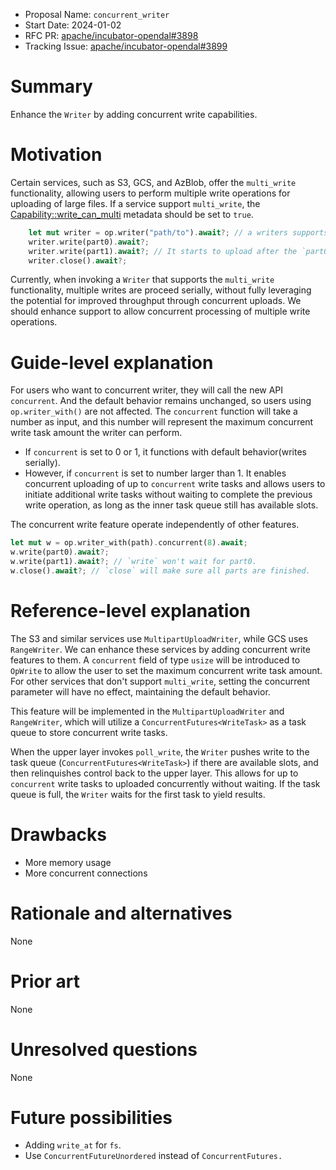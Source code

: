 - Proposal Name: `concurrent_writer`
- Start Date: 2024-01-02
- RFC PR: [apache/incubator-opendal#3898](https://github.com/apache/incubator-opendal/pull/3898)
- Tracking Issue: [apache/incubator-opendal#3899](https://github.com/apache/incubator-opendal/issues/3899)

# Summary

Enhance the `Writer` by adding concurrent write capabilities.

# Motivation

Certain services, such as S3, GCS, and AzBlob, offer the `multi_write` functionality, allowing users to perform multiple write operations for uploading of large files. If a service support `multi_write`, the [Capability::write_can_multi](https://opendal.apache.org/docs/rust/opendal/struct.Capability.html#structfield.write_can_multi) metadata should be set to `true`. 
```rust
    let mut writer = op.writer("path/to").await?; // a writers supports the `multi_write`.
    writer.write(part0).await?;
    writer.write(part1).await?; // It starts to upload after the `part0` is finished.
    writer.close().await?;
```
Currently, when invoking a `Writer` that supports the `multi_write` functionality, multiple writes are proceed serially, without fully leveraging the potential for improved throughput through concurrent uploads. We should enhance support to allow concurrent processing of multiple write operations.


# Guide-level explanation

For users who want to concurrent writer, they will call the new API `concurrent`. And the default behavior remains unchanged, so users using `op.writer_with()` are not affected. The `concurrent` function will take a number as input, and this number will represent the maximum concurrent write task amount the writer can perform.

- If `concurrent` is set to 0 or 1, it functions with default behavior(writes serially). 
- However, if `concurrent` is set to number larger than 1. It enables concurrent uploading of up to `concurrent` write tasks and allows users to initiate additional write tasks without waiting to complete the previous write operation, as long as the inner task queue still has available slots.

The concurrent write feature operate independently of other features.

```rust
let mut w = op.writer_with(path).concurrent(8).await;
w.write(part0).await?;
w.write(part1).await?; // `write` won't wait for part0.
w.close().await?; // `close` will make sure all parts are finished.
```

# Reference-level explanation

The S3 and similar services use `MultipartUploadWriter`, while GCS uses `RangeWriter`. We can enhance these services by adding concurrent write features to them. A `concurrent` field of type `usize` will be introduced to `OpWrite` to allow the user to set the maximum concurrent write task amount. For other services that don't support `multi_write`, setting the concurrent parameter will have no effect, maintaining the default behavior.

This feature will be implemented in the `MultipartUploadWriter` and `RangeWriter`, which will utilize a `ConcurrentFutures<WriteTask>` as a task queue to store concurrent write tasks. 

When the upper layer invokes `poll_write`, the  `Writer` pushes write to the task queue (`ConcurrentFutures<WriteTask>`) if there are available slots, and then relinquishes control back to the upper layer. This allows for up to `concurrent` write tasks to uploaded concurrently without waiting. If the task queue is full, the `Writer` waits for the first task to yield results.

# Drawbacks

- More memory usage
- More concurrent connections

# Rationale and alternatives

None

# Prior art

None

# Unresolved questions

None

# Future possibilities

- Adding `write_at` for `fs`.
- Use `ConcurrentFutureUnordered` instead of `ConcurrentFutures.`
